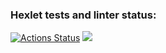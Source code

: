 ### Hexlet tests and linter status:
[![Actions Status](https://github.com/Bjorn3301/frontend-project-44/workflows/hexlet-check/badge.svg)](https://github.com/Bjorn3301/frontend-project-44/actions)
<a href="https://codeclimate.com/github/Bjorn3301/frontend-project-44/maintainability"><img src="https://api.codeclimate.com/v1/badges/7953008127d39ae69591/maintainability" /></a>
